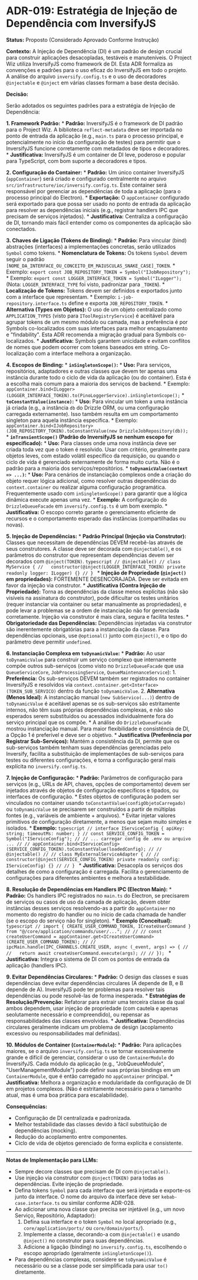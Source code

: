 # ADR-019: Estratégia de Injeção de Dependência com InversifyJS

**Status:** Proposto (Considerado Aprovado Conforme Instrução)

**Contexto:**
A Injeção de Dependência (DI) é um padrão de design crucial para construir aplicações desacopladas, testáveis e manuteníveis. O Project Wiz utiliza InversifyJS como framework de DI. Esta ADR formaliza as convenções e padrões para o uso eficaz do InversifyJS em todo o projeto. A análise do arquivo `inversify.config.ts` e o uso de decoradores `@injectable` e `@inject` em várias classes formam a base desta decisão.

**Decisão:**

Serão adotados os seguintes padrões para a estratégia de Injeção de Dependência:

**1. Framework Padrão:**
    *   **Padrão:** InversifyJS é o framework de DI padrão para o Project Wiz. A biblioteca `reflect-metadata` deve ser importada no ponto de entrada da aplicação (e.g., `main.ts` para o processo principal, e potencialmente no início da configuração de testes) para permitir que o InversifyJS funcione corretamente com metadados de tipos e decoradores.
    *   **Justificativa:** InversifyJS é um container de DI leve, poderoso e popular para TypeScript, com bom suporte a decoradores e tipos.

**2. Configuração do Container:**
    *   **Padrão:** Um único container InversifyJS (`appContainer`) será criado e configurado centralmente no arquivo `src/infrastructure/ioc/inversify.config.ts`. Este container será responsável por gerenciar as dependências de toda a aplicação (para o processo principal do Electron).
    *   **Exportação:** O `appContainer` configurado será exportado para que possa ser usado no ponto de entrada da aplicação para resolver as dependências iniciais (e.g., registrar handlers IPC que precisam de serviços injetados).
    *   **Justificativa:** Centraliza a configuração de DI, tornando mais fácil entender como os componentes da aplicação são conectados.

**3. Chaves de Ligação (Tokens de Binding):**
    *   **Padrão:** Para vincular (bind) abstrações (interfaces) a implementações concretas, serão utilizados `Symbol` como tokens.
    *   **Nomenclatura de Tokens:** Os tokens `Symbol` devem seguir o padrão `[NOME_DA_INTERFACE_OU_CONCEITO_EM_MAIUSCULAS_SNAKE_CASE]_TOKEN`.
        *   Exemplo: `export const JOB_REPOSITORY_TOKEN = Symbol("IJobRepository");`
        *   Exemplo: `export const LOGGER_INTERFACE_TOKEN = Symbol("ILogger");` (Nota: `LOGGER_INTERFACE_TYPE` foi visto, padronizar para `_TOKEN`).
    *   **Localização de Tokens:** Tokens devem ser definidos e exportados junto com a interface que representam.
        *   Exemplo: `i-job-repository.interface.ts` define e exporta `JOB_REPOSITORY_TOKEN`.
    *   **Alternativa (Types em Objetos):** O uso de um objeto centralizado como `APPLICATION_TYPES` (visto para `IToolRegistryService`) é aceitável para agrupar tokens de um mesmo módulo ou camada, mas a preferência é por Symbols co-localizados com suas interfaces para melhor encapsulamento e "findability". Esta ADR recomenda a migração gradual para Symbols co-localizados.
    *   **Justificativa:** Symbols garantem unicidade e evitam conflitos de nomes que podem ocorrer com tokens baseados em string. Co-localização com a interface melhora a organização.

**4. Escopos de Binding:**
    *   **`inSingletonScope()`:**
        *   **Uso:** Para serviços, repositórios, adaptadores e outras classes que devem ter apenas uma instância durante todo o ciclo de vida da aplicação (ou do container). Esta é a escolha mais comum para a maioria dos serviços de backend.
        *   Exemplo: `appContainer.bind<ILogger>(LOGGER_INTERFACE_TOKEN).to(PinoLoggerService).inSingletonScope();`
    *   **`toConstantValue(instance)`:**
        *   **Uso:** Para vincular um token a uma instância já criada (e.g., a instância `db` do Drizzle ORM, ou uma configuração carregada externamente). Isso também resulta em um comportamento singleton para aquela instância específica.
        *   Exemplo: `appContainer.bind<IJobRepository>(JOB_REPOSITORY_TOKEN).toConstantValue(new DrizzleJobRepository(db));`
    *   **`inTransientScope()` (Padrão do InversifyJS se nenhum escopo for especificado):**
        *   **Uso:** Para classes onde uma nova instância deve ser criada toda vez que o token é resolvido. Usar com critério, geralmente para objetos leves, com estado volátil específico da requisição, ou quando o ciclo de vida é gerenciado externamente de forma muito curta. Não é o padrão para a maioria dos serviços/repositórios.
    *   **`toDynamicValue(context => ...)`:**
        *   **Uso:** Para cenários de instanciação complexos onde a criação do objeto requer lógica adicional, como resolver outras dependências do `context.container` ou realizar alguma configuração programática. Frequentemente usado com `inSingletonScope()` para garantir que a lógica dinâmica execute apenas uma vez.
        *   **Exemplo:** A configuração do `DrizzleQueueFacade` em `inversify.config.ts` é um bom exemplo.
    *   **Justificativa:** O escopo correto garante o gerenciamento eficiente de recursos e o comportamento esperado das instâncias (compartilhadas ou novas).

**5. Injeção de Dependências:**
    *   **Padrão Principal (Injeção via Construtor):** Classes que necessitam de dependências DEVEM recebê-las através de seus construtores. A classe deve ser decorada com `@injectable()`, e os parâmetros do construtor que representam dependências devem ser decorados com `@inject(TOKEN)`.
        ```typescript
        // @injectable()
        // class MyService {
        //   constructor(@inject(LOGGER_INTERFACE_TOKEN) private readonly logger: ILogger) {}
        // }
        ```
    *   **Injeção de Propriedade (`@inject()` em propriedades):** FORTEMENTE DESENCORAJADA. Deve ser evitada em favor da injeção via construtor.
        *   **Justificativa (Contra Injeção de Propriedade):** Torna as dependências da classe menos explícitas (não são visíveis na assinatura do construtor), pode dificultar os testes unitários (requer instanciar via container ou setar manualmente as propriedades), e pode levar a problemas se a ordem de instanciação não for gerenciada corretamente. Injeção via construtor é mais clara, segura e facilita testes.
    *   **Obrigatoriedade das Dependências:** Dependências injetadas via construtor são inerentemente obrigatórias para a instanciação da classe. Para dependências opcionais, use `@optional()` junto com `@inject()`, e o tipo do parâmetro deve permitir `undefined`.

**6. Instanciação Complexa em `toDynamicValue`:**
    *   **Padrão:** Ao usar `toDynamicValue` para construir um serviço complexo que internamente compõe outros sub-serviços (como visto no `DrizzleQueueFacade` que usa `QueueServiceCore`, `JobProcessingService`, `QueueMaintenanceService`):
        1.  **Preferência:** Os sub-serviços DEVEM também ser registrados no container InversifyJS e resolvidos via `context.container.get<Interface>(TOKEN_SUB_SERVICO)` dentro da função `toDynamicValue`.
        2.  **Alternativa (Menos Ideal):** A instanciação manual (`new SubServico(...)`) dentro de `toDynamicValue` é aceitável apenas se os sub-serviços são estritamente internos, não têm suas próprias dependências complexas, e não são esperados serem substituídos ou acessados individualmente fora do serviço principal que os compõe.
        *   A análise do `DrizzleQueueFacade` mostrou instanciação manual. Para maior flexibilidade e consistência de DI, a Opção 1 é preferível e deve ser o objetivo.
    *   **Justificativa (Preferência por Registrar Sub-Serviços):** Mantém a consistência da DI, permite que os sub-serviços também tenham suas dependências gerenciadas pelo Inversify, facilita a substituição de implementações de sub-serviços para testes ou diferentes configurações, e torna a configuração geral mais explícita no `inversify.config.ts`.

**7. Injeção de Configuração:**
    *   **Padrão:** Parâmetros de configuração para serviços (e.g., URLs de API, chaves, opções de comportamento) devem ser injetados através de objetos de configuração específicos e tipados, ou interfaces de configuração.
    *   Estes objetos de configuração podem ser vinculados no container usando `toConstantValue(configObjetoCarregado)` ou `toDynamicValue` se precisarem ser construídos a partir de múltiplas fontes (e.g., variáveis de ambiente + arquivos).
    *   Evitar injetar valores primitivos de configuração diretamente, a menos que sejam muito simples e isolados.
    *   **Exemplo:**
        ```typescript
        // interface IServiceConfig { apiKey: string; timeoutMs: number; }
        // const SERVICE_CONFIG_TOKEN = Symbol("IServiceConfig");
        // // ... carregar config de .env ou arquivo ...
        // // appContainer.bind<IServiceConfig>(SERVICE_CONFIG_TOKEN).toConstantValue(loadedConfig);
        // // @injectable()
        // // class MyExternalServiceAdapter {
        // //   constructor(@inject(SERVICE_CONFIG_TOKEN) private readonly config: IServiceConfig) {}
        // // }
        ```
    *   **Justificativa:** Desacopla os serviços dos detalhes de como a configuração é carregada. Facilita o gerenciamento de configurações para diferentes ambientes e melhora a testabilidade.

**8. Resolução de Dependências em Handlers IPC (Electron Main):**
    *   **Padrão:** Os handlers IPC registrados no `main.ts` do Electron, se precisarem de serviços ou casos de uso da camada de aplicação, devem obter instâncias desses serviços resolvendo-as a partir do `appContainer` no momento do registro do handler ou no início de cada chamada de handler (se o escopo do serviço não for singleton).
    *   **Exemplo (Conceitual):**
        ```typescript
        // import { CREATE_USER_COMMAND_TOKEN, ICreateUserCommand } from "@/core/application/commands/user/...";
//
// // const createUserCommand = appContainer.get<ICreateUserCommand>(CREATE_USER_COMMAND_TOKEN);
// // ipcMain.handle(IPC_CHANNELS.CREATE_USER, async (_event, args) => {
// //   return await createUserCommand.execute(args);
// // });
        ```
    *   **Justificativa:** Integra o sistema de DI com os pontos de entrada da aplicação (handlers IPC).

**9. Evitar Dependências Circulares:**
    *   **Padrão:** O design das classes e suas dependências deve evitar dependências circulares (A depende de B, e B depende de A). InversifyJS pode ter problemas para resolver tais dependências ou pode resolvê-las de forma inesperada.
    *   **Estratégias de Resolução/Prevenção:** Refatorar para extrair uma terceira classe da qual ambos dependem, usar injeção de propriedade (com cautela e apenas seolutamente necessário e compreendido), ou repensar as responsabilidades das classes envolvidas.
    *   **Justificativa:** Dependências circulares geralmente indicam um problema de design (acoplamento excessivo ou responsabilidades mal definidas).

**10. Módulos de Container (`ContainerModule`):**
    *   **Padrão:** Para aplicações maiores, se o arquivo `inversify.config.ts` se tornar excessivamente grande e difícil de gerenciar, considerar o uso de `ContainerModule` do InversifyJS. Cada módulo da aplicação (e.g., "JobQueueModule", "UserManagementModule") pode definir suas próprias bindings em um `ContainerModule`, que é então carregado no `appContainer` principal.
    *   **Justificativa:** Melhora a organização e modularidade da configuração de DI em projetos complexos. (Não é estritamente necessário para o tamanho atual, mas é uma boa prática para escalabilidade).

**Consequências:**
*   Configuração de DI centralizada e padronizada.
*   Melhor testabilidade das classes devido à fácil substituição de dependências (mocking).
*   Redução do acoplamento entre componentes.
*   Ciclo de vida de objetos gerenciado de forma explícita e consistente.

---
**Notas de Implementação para LLMs:**
*   Sempre decore classes que precisam de DI com `@injectable()`.
*   Use injeção via construtor com `@inject(TOKEN)` para todas as dependências. Evite injeção de propriedade.
*   Defina tokens `Symbol` para cada interface que será injetada e exporte-os junto da interface. O nome do arquivo da interface deve ser `kebab-case.interface.ts` ou similar conforme ADR-028.
*   Ao adicionar uma nova classe que precisa ser injetável (e.g., um novo Serviço, Repositório, Adaptador):
    1.  Defina sua interface e o token `Symbol` no local apropriado (e.g., `core/application/ports/` ou `core/domain/ports/`).
    2.  Implemente a classe, decorando-a com `@injectable()` e usando `@inject()` no construtor para suas dependências.
    3.  Adicione a ligação (binding) no `inversify.config.ts`, escolhendo o escopo apropriado (geralmente `inSingletonScope()`).
*   Para dependências complexas, considere se `toDynamicValue` é necessário ou se a classe pode ser simplificada para usar `to()` diretamente.
